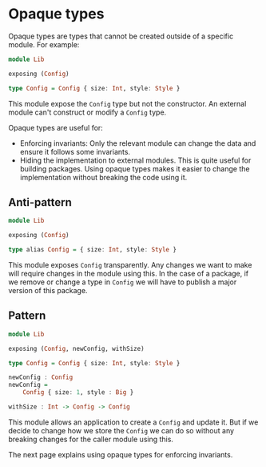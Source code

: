 # Opaque types

Opaque types are types that cannot be created outside of a specific module. For example:

```haskell
module Lib

exposing (Config)

type Config = Config { size: Int, style: Style }
```

This module expose the `Config` type but not the constructor. An external module can't construct or modify a `Config` type.

Opaque types are useful for:

- Enforcing invariants: Only the relevant module can change the data and ensure it follows some invariants.
- Hiding the implementation to external modules. This is quite useful for building packages. Using opaque types makes it easier to change the implementation without breaking the code using it.

## Anti-pattern

```haskell
module Lib

exposing (Config)

type alias Config = { size: Int, style: Style }
```

This module exposes `Config` transparently. Any changes we want to make will require changes in the module using this. In the case of a package, if we remove or change a type in `Config` we will have to publish a major version of this package.

## Pattern

```haskell
module Lib

exposing (Config, newConfig, withSize)

type Config = Config { size: Int, style: Style }

newConfig : Config
newConfig =
	Config { size: 1, style : Big }

withSize : Int -> Config -> Config
```

This module allows an application to create a `Config` and update it. But if we decide to change how we store the `Config` we can do so without any breaking changes for the caller module using this.

The next page explains using opaque types for enforcing invariants.

